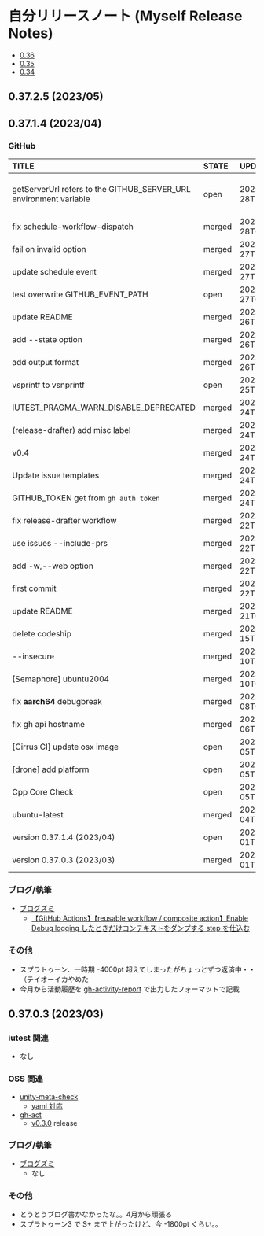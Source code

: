 # 自分リリースノート (Myself Release Notes)

* [0.36](old/RELEASENOTES_36.md)
* [0.35](old/RELEASENOTES_35.md)
* [0.34](old/RELEASENOTES_34.md)

## 0.37.2.5 (2023/05)

## 0.37.1.4 (2023/04)

### GitHub

| TITLE | STATE | UPDATE | LINK |
|:------|:-----|:------|:-------|
| getServerUrl refers to the GITHUB_SERVER_URL environment variable| open| 2023-04-28T10:01:48Z| [benchmark-action/github-action-benchmark#169](https://github.com/benchmark-action/github-action-benchmark/pull/169) |
| fix schedule-workflow-dispatch| merged| 2023-04-28T03:51:29Z| [srz-zumix/gh-act#86](https://github.com/srz-zumix/gh-act/pull/86) |
| fail on invalid option| merged| 2023-04-27T12:42:13Z| [srz-zumix/gh-activity-report#8](https://github.com/srz-zumix/gh-activity-report/pull/8) |
| update schedule event| merged| 2023-04-27T10:36:52Z| [srz-zumix/gh-act#85](https://github.com/srz-zumix/gh-act/pull/85) |
| test overwrite GITHUB_EVENT_PATH| open| 2023-04-27T09:49:44Z| [srz-zumix/gh-act#84](https://github.com/srz-zumix/gh-act/pull/84) |
| update README| merged| 2023-04-26T16:14:23Z| [srz-zumix/gh-activity-report#7](https://github.com/srz-zumix/gh-activity-report/pull/7) |
| add --state option| merged| 2023-04-26T15:54:49Z| [srz-zumix/gh-activity-report#6](https://github.com/srz-zumix/gh-activity-report/pull/6) |
| add output format| merged| 2023-04-26T15:37:08Z| [srz-zumix/gh-activity-report#5](https://github.com/srz-zumix/gh-activity-report/pull/5) |
| vsprintf to	vsnprintf| open| 2023-04-25T17:12:15Z| [srz-zumix/iutest#698](https://github.com/srz-zumix/iutest/pull/698) |
| IUTEST_PRAGMA_WARN_DISABLE_DEPRECATED| merged| 2023-04-24T15:38:35Z| [srz-zumix/iutest#702](https://github.com/srz-zumix/iutest/pull/702) |
| (release-drafter) add misc label| merged| 2023-04-24T14:54:10Z| [srz-zumix/gh-act#83](https://github.com/srz-zumix/gh-act/pull/83) |
| v0.4| merged| 2023-04-24T14:53:37Z| [srz-zumix/gh-act#82](https://github.com/srz-zumix/gh-act/pull/82) |
| Update issue templates| merged| 2023-04-24T14:46:37Z| [srz-zumix/gh-act#79](https://github.com/srz-zumix/gh-act/pull/79) |
| GITHUB_TOKEN get from `gh auth token`| merged| 2023-04-24T13:46:54Z| [srz-zumix/gh-act#81](https://github.com/srz-zumix/gh-act/pull/81) |
| fix release-drafter workflow| merged| 2023-04-22T14:23:00Z| [srz-zumix/gh-activity-report#4](https://github.com/srz-zumix/gh-activity-report/pull/4) |
| use issues --include-prs| merged| 2023-04-22T14:07:19Z| [srz-zumix/gh-activity-report#3](https://github.com/srz-zumix/gh-activity-report/pull/3) |
| add -w,--web option| merged| 2023-04-22T14:02:16Z| [srz-zumix/gh-activity-report#2](https://github.com/srz-zumix/gh-activity-report/pull/2) |
| first commit| merged| 2023-04-22T10:40:14Z| [srz-zumix/gh-activity-report#1](https://github.com/srz-zumix/gh-activity-report/pull/1) |
| update README| merged| 2023-04-21T05:23:27Z| [srz-zumix/gh-act#80](https://github.com/srz-zumix/gh-act/pull/80) |
| delete codeship| merged| 2023-04-15T13:18:11Z| [srz-zumix/iutest#701](https://github.com/srz-zumix/iutest/pull/701) |
| --insecure| merged| 2023-04-10T15:51:59Z| [srz-zumix/ci-specs#31](https://github.com/srz-zumix/ci-specs/pull/31) |
| [Semaphore] ubuntu2004| merged| 2023-04-10T02:46:06Z| [srz-zumix/iutest#700](https://github.com/srz-zumix/iutest/pull/700) |
| fix __aarch64__ debugbreak| merged| 2023-04-08T04:17:38Z| [srz-zumix/iutest#699](https://github.com/srz-zumix/iutest/pull/699) |
| fix gh api hostname| merged| 2023-04-06T14:11:23Z| [srz-zumix/gh-act#78](https://github.com/srz-zumix/gh-act/pull/78) |
| [Cirrus CI] update osx image| open| 2023-04-05T15:21:18Z| [srz-zumix/iutest#697](https://github.com/srz-zumix/iutest/pull/697) |
| [drone] add platform| open| 2023-04-05T15:13:58Z| [srz-zumix/ci-specs#34](https://github.com/srz-zumix/ci-specs/pull/34) |
| Cpp Core Check| open| 2023-04-05T14:43:50Z| [srz-zumix/iutest#627](https://github.com/srz-zumix/iutest/pull/627) |
| ubuntu-latest| merged| 2023-04-04T13:47:57Z| [srz-zumix/ci-specs#33](https://github.com/srz-zumix/ci-specs/pull/33) |
| version 0.37.1.4 (2023/04)| open| 2023-04-01T10:17:31Z| [srz-zumix/srz-zumix#34](https://github.com/srz-zumix/srz-zumix/pull/34) |
| version 0.37.0.3 (2023/03)| merged| 2023-04-01T10:15:17Z| [srz-zumix/srz-zumix#33](https://github.com/srz-zumix/srz-zumix/pull/33) |

### ブログ/執筆

* [ブログズミ](https://srz-zumix.blogspot.com/2023/04/) 
  * [【GitHub Actions】【reusable workflow / composite action】Enable Debug logging したときだけコンテキストをダンプする step を仕込む](https://srz-zumix.blogspot.com/2023/04/github-actionsreusable-workflow.html)

### その他

* スプラトゥーン、一時期 -4000pt 超えてしまったがちょっとずつ返済中・・（テイオーイカやめた
* 今月から活動履歴を [gh-activity-report][] で出力したフォーマットで記載

## 0.37.0.3 (2023/03)

### iutest 関連

* なし

### OSS 関連

* [unity-meta-check][]
  * [yaml 対応](https://github.com/DeNA/unity-meta-check/pull/17) 
* [gh-act][]
  * [v0.3.0](https://github.com/srz-zumix/gh-act/releases/tag/v0.3.0) release 

### ブログ/執筆

* [ブログズミ](https://srz-zumix.blogspot.com/2023/03/) 
  * なし 

### その他

* とうとうブログ書かなかったな。。4月から頑張る
* スプラトゥーン3 で S+ まで上がったけど、今 -1800pt くらい。。

[ci-specs]:https://github.com/srz-zumix/ci-specs
[gh-act]:https://github.com/srz-zumix/gh-act
[gh-activity-report]:https://github.com/srz-zumix/gh-activity-report
[iutest]:https://github.com/srz-zumix/iutest
[nektos/act]:https://github.com/nektos/act
[setup-service-jenkins]:https://github.com/srz-zumix/setup-service-jenkins
[tails-of-words]:https://github.com/srz-zumix/tails-of-words
[unity-meta-check]:https://github.com/DeNA/unity-meta-check
[Wandbox]:https://wandbox.org/
[Wandbox Status]:https://srz-zumix.github.io/wandbox-status/
[wandbox-api]:https://github.com/srz-zumix/wandbox-api
[wandbox-builder]:https://github.com/melpon/wandbox-builder
[wandbox-status]:https://github.com/srz-zumix/wandbox-status
[Zenn]:https://zenn.dev/srz_zumix
